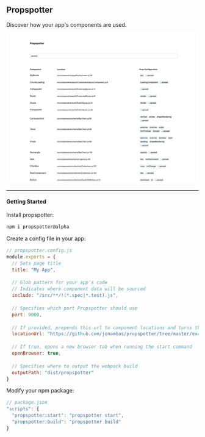 ## Propspotter

Discover how your app's components are used. 

![Displays component usage of your app through a table](demo.png)

---

#### Getting Started

Install propspotter:
```bash
npm i propspotter@alpha
```

Create a config file in your app:
```js
// propspotter.config.js
module.exports = {
  // Sets page title
  title: "My App",

  // Glob pattern for your app's code
  // Indicates where component data will be sourced
  include: "/src/**/!(*.spec|*.test).js",

  // Specifies which port Propspotter should use
  port: 9000,

  // If provided, prepends this url to component locations and turns them into links
  locationUrl: "https://github.com/jonambas/propspotter/tree/master/example",

  // If true, opens a new browser tab when running the start command
  openBrowser: true,

  // Specifies where to output the webpack build
  outputPath: "dist/propspotter"
}
```

Modify your npm package:
```js
// package.json
"scripts": {
  "propspotter:start": "propspotter start",
  "propspotter:build": "propspotter build"
}
```
